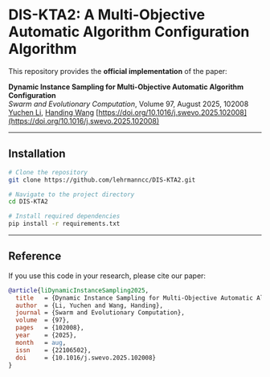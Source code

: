 # DIS-KTA2: A Multi-Objective Automatic Algorithm Configuration Algorithm

This repository provides the **official implementation** of the paper:

**Dynamic Instance Sampling for Multi-Objective Automatic Algorithm Configuration**  
*Swarm and Evolutionary Computation*, Volume 97, August 2025, 102008  
[Yuchen Li](https://github.com/lehrmanncc), [Handing Wang](https://github.com/HandingWang) 
[https://doi.org/10.1016/j.swevo.2025.102008](https://doi.org/10.1016/j.swevo.2025.102008)

---

## Installation

```bash
# Clone the repository
git clone https://github.com/lehrmanncc/DIS-KTA2.git

# Navigate to the project directory
cd DIS-KTA2

# Install required dependencies
pip install -r requirements.txt
```

---

## Reference

If you use this code in your research, please cite our paper:

```bibtex
@article{liDynamicInstanceSampling2025,
  title   = {Dynamic Instance Sampling for Multi-Objective Automatic Algorithm Configuration},
  author  = {Li, Yuchen and Wang, Handing},
  journal = {Swarm and Evolutionary Computation},
  volume  = {97},
  pages   = {102008},
  year    = {2025},
  month   = aug,
  issn    = {22106502},
  doi     = {10.1016/j.swevo.2025.102008}
}
```



